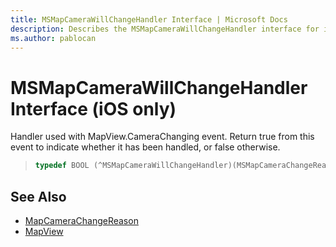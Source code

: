 ```yaml
---
title: MSMapCameraWillChangeHandler Interface | Microsoft Docs
description: Describes the MSMapCameraWillChangeHandler interface for iOS and provides the interface's syntax and additional references.
ms.author: pablocan
---
```


# MSMapCameraWillChangeHandler Interface (iOS only)

Handler used with MapView.CameraChanging event. Return true from this event to indicate whether it has been handled, or false otherwise.

>```objectivec
> typedef BOOL (^MSMapCameraWillChangeHandler)(MSMapCameraChangeReason, MSMapCamera*, BOOL)
>```

## See Also

* [MapCameraChangeReason](../MapCameraChangeReason-enumeration.md)
* [MapView](../MapView-class.md)